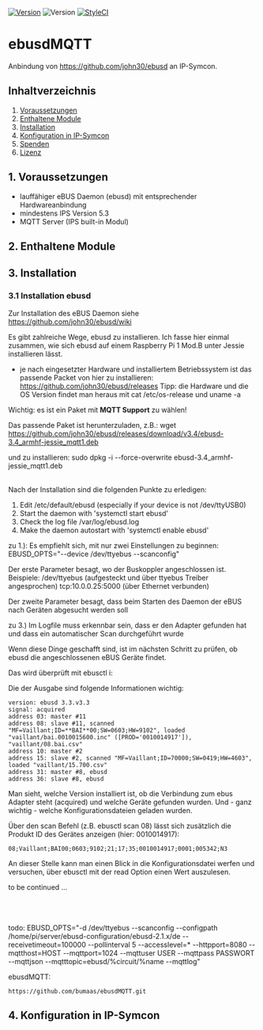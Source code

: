 [![Version](https://img.shields.io/badge/Symcon-PHPModul-red.svg)](https://www.symcon.de/service/dokumentation/entwicklerbereich/sdk-tools/sdk-php/)
![Version](https://img.shields.io/badge/Symcon%20Version-5.3%20%3E-blue.svg)
[![StyleCI](https://styleci.io/repos/175384837/shield?style=flat)](https://styleci.io/repos/175384837)

# ebusdMQTT
   Anbindung von https://github.com/john30/ebusd an IP-Symcon.
 
   ## Inhaltverzeichnis
   1. [Voraussetzungen](#1-voraussetzungen)
   2. [Enthaltene Module](#2-enthaltene-module)
   3. [Installation](#3-installation)
   4. [Konfiguration in IP-Symcon](#4-konfiguration-in-ip-symcon)
   5. [Spenden](#5-spenden)
   6. [Lizenz](#6-lizenz)
   
## 1. Voraussetzungen

* lauffähiger eBUS Daemon (ebusd) mit entsprechender Hardwareanbindung 
* mindestens IPS Version 5.3
* MQTT Server (IPS built-in Modul) 


## 2. Enthaltene Module


## 3. Installation
### 3.1 Installation ebusd
Zur Installation des eBUS Daemon siehe https://github.com/john30/ebusd/wiki

Es gibt zahlreiche Wege, ebusd zu installieren. Ich fasse hier einmal zusammen, wie sich ebusd auf einem Raspberry Pi 1 Mod.B unter Jessie installieren lässt.

- je nach eingesetzter Hardware und installiertem Betriebssystem ist das passende Packet von hier zu installieren: https://github.com/john30/ebusd/releases
Tipp: die Hardware und die OS Version findet man heraus mit 
cat /etc/os-release
und
uname -a

Wichtig: es ist ein Paket mit **MQTT Support** zu wählen!

Das passende Paket ist herunterzuladen, z.B.:
wget https://github.com/john30/ebusd/releases/download/v3.4/ebusd-3.4_armhf-jessie_mqtt1.deb

und zu installieren:
sudo dpkg -i --force-overwrite ebusd-3.4_armhf-jessie_mqtt1.deb

<br>
Nach der Installation sind die folgenden Punkte zu erledigen:

1. Edit /etc/default/ebusd
   (especially if your device is not /dev/ttyUSB0)
2. Start the daemon with 'systemctl start ebusd'
3. Check the log file /var/log/ebusd.log
4. Make the daemon autostart with 'systemctl enable ebusd'

zu 1.): Es empfiehlt sich, mit nur zwei Einstellungen zu beginnen:
EBUSD_OPTS="--device /dev/ttyebus --scanconfig"

Der erste Parameter besagt, wo der Buskoppler angeschlossen ist.
Beispiele: 
/dev/ttyebus (aufgesteckt und über ttyebus Treiber angesprochen)
tcp:10.0.0.25:5000 (über Ethernet verbunden)

Der zweite Parameter besagt, dass beim Starten des Daemon der eBUS nach Geräten abgesucht werden soll

zu 3.)
Im Logfile muss erkennbar sein, dass er den Adapter gefunden hat und dass ein automatischer Scan durchgeführt wurde


Wenn diese Dinge geschafft sind, ist im nächsten Schritt zu prüfen, ob ebusd die angeschlossenen eBUS Geräte findet.

Das wird überprüft mit ebusctl i:

Die der Ausgabe sind folgende Informationen wichtig:

```
version: ebusd 3.3.v3.3
signal: acquired
address 03: master #11
address 08: slave #11, scanned "MF=Vaillant;ID=**BAI**00;SW=0603;HW=9102", loaded "vaillant/bai.0010015600.inc" ([PROD='0010014917']), "vaillant/08.bai.csv"
address 10: master #2
address 15: slave #2, scanned "MF=Vaillant;ID=70000;SW=0419;HW=4603", loaded "vaillant/15.700.csv"
address 31: master #8, ebusd
address 36: slave #8, ebusd
```
Man sieht, welche Version installiert ist, ob die Verbindung zum ebus Adapter steht (acquired) und welche Geräte gefunden wurden. Und - ganz wichtig - welche Konfigurationsdateien geladen wurden.

Über den scan Befehl (z.B. ebusctl scan 08) lässt sich zusätzlich die Produkt ID des Gerätes anzeigen (hier: 0010014917):

```
08;Vaillant;BAI00;0603;9102;21;17;35;0010014917;0001;005342;N3
```

An dieser Stelle kann man einen Blick in die Konfigurationsdatei werfen und versuchen, über ebusctl mit der read Option einen Wert auszulesen.


to be continued ...

<br><br><br>
todo:
EBUSD_OPTS="-d /dev/ttyebus --scanconfig --configpath /home/pi/server/ebusd-configuration/ebusd-2.1.x/de --receivetimeout=100000 --pollinterval 5  --accesslevel=* --httpport=8080 --mqtthost=HOST --mqttport=1024 --mqttuser USER --mqttpass PASSWORT --mqttjson --mqtttopic=ebusd/%circuit/%name --mqttlog"

ebusdMQTT:
```
https://github.com/bumaas/ebusdMQTT.git
```

## 4. Konfiguration in IP-Symcon


